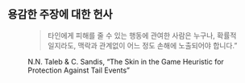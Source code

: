 ## 용감한 주장에 대한 헌사

<figure>
  <blockquote>타인에게 피해를 줄 수 있는 행동에 관여한 사람은 누구나,
    확률적일지라도, 맥락과 관계없이 어느 정도
    손해에 노출되어야 합니다.&rdquo;</blockquote>
  
  <figcaption>
    N.N. Taleb & C. Sandis, &ldquo;The Skin in the Game Heuristic for
    Protection Against Tail Events&rdquo;
  </figcaption>
</figure>
